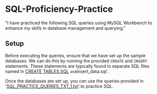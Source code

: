 # SQL-Proficiency-Practice
"I have practiced the following SQL queries using MySQL Workbench to enhance my skills in database management and querying."
## Setup
Before executing the queries, ensure that we have set up the sample databases. We can do this by running the provided `CREATE` and `INSERT` statements. These statements are typically found in separate SQL files named in [CREATE TABLES.SQL](https://github.com/raghavkaushik932/SQL-Proficiency-Practice/blob/main/CREATE%20TABLES.SQL)
` and `insert_data.sql`.

Once the databases are set up, you can use the queries provided in '[SQL_PRACTICE_QUERIES_TXT_1.txt](https://github.com/raghavkaushik932/SQL-Proficiency-Practice/blob/main/SQL_PRACTICE_QUERIES_TXT_1.txt)'.to practice SQL.

